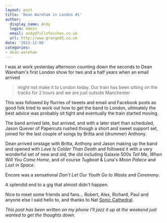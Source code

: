 ```yaml
---
layout: post
title: 'Dean Wareham in London #1'
author:
  display_name: Andy
  login: admin
  email: andy@fullofwishes.co.uk
  url: http://www.grange85.co.uk
date: '2013-12-06'
categories:
- dean wareham
---
```

<p>I was at work yesterday afternoon counting down the seconds to Dean Wareham's first London show for two and a half years when an email arrived </p>
<blockquote><p>might not make it to London today. Our train has been sitting on the tracks for 2 hours and we are just outside Manchester</p></blockquote>
<p>This was followed by flurries of tweets and email and Facebook posts as good folk tried to work out how to get the band to London, ultimately the best advice was probably sit tight and eventually the train started moving.</p>
<p>The band arrived late, but arrived, and with a later start than scheduled, Jason Quever of Papercuts rushed though a short and sweet support set, joined for the last couple of songs by Britta and (drummer) Anthony.</p>
<p>Dean arrived onstage with Britta, Anthony and Jason making up the band and opened with <em>Love Is Colder Than Death</em> and followed it with a very wonderful set of new and old, the old including Galaxie 500s <em>Tell Me</em>, <em>When Will You Come Home</em>, and of course<em> Tugboat </em>& Luna's <em>Moon Palace</em> and <em>Lost in Space</em>.</p>
<p>Encore was a sensational <em>Don't Let Our Youth Go to Waste</em> and <em>Ceremony</em>.</p>
<p>A splendid end to a gig that almost didn't happen.</p>
<p>Nice to meet some friends and fans... Robert, Alex, Richard, Paul and anyone else I said hello to, and thanks to Nat <a href="http://www.soniccathedral.co.uk/">Sonic Cathedral</a>.</p>
<p><em>This post has been written on my phone I'll jazz it up at the weekend just wanted to get the thoughts down.</em></p>
